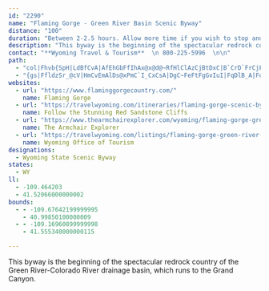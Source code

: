 ```yaml
---
id: "2290"
name: "Flaming Gorge - Green River Basin Scenic Byway"
distance: "100"
duration: "Between 2-2.5 hours. Allow more time if you wish to stop and enjoy scenery and recreational opportunities."
description: "This byway is the beginning of the spectacular redrock country of the Green River-Colorado River drainage basin which runs clear to the Grand Canyon."
contact: "**Wyoming Travel & Tourism**  \n 800-225-5996  \n\n"
path:
  - "col|Fhvb{SpH|LdBfCvA|AfEhGbFfIhAx@x@d@~RfHlClAzCjBtDxC|B`CrD`FrCjF|FdMbExHfC`Dt@p@hC`BtN|HtFtEtAfBlB`BbC~AxEpBbCrA~m@xb@rIlFjFxB|GlBhGjA~Fd@nb@DhlAWrHJjDh@rDhAbA`@|ErCrSlOhEbE~B|CpCtErz@xeBbRj`@lDdHvj@~_AjCtD`DdDnClB`DxAxBr@vBd@xBVhDLdLAnBFzCd@`D`AfBx@nErDpBjCvHhMlC`FtD`I|D~FnQjRzEjGpCzEfA`C~AdEfArDbEzOvChHnBxDpNpVjHhN~]fu@rE`IfHzJvU~YrIdLfDfFbFzJnTjd@l@bBbBrGfDlOhAbEdGtPfB~DlCdF`KjQjp@j_A`HfKrD`Hh[rt@~CzF~@xA|ClDxAjAlElCxB~@fEfAhBX~BLlAAnDY|Dq@pCy@nCkAlSwKtCmAlEiAvB[bEY~N^vYlAbFr@zEz@bG|AlFjBdKzEfGxD|ItHr|@x}@dEpDdDfBvBx@rEfAxBVvCLzAAzE]|EuA~Aq@xQoKjHkDbpAae@lGeCnFuC~HgFfFgEbb@q^xt@en@|Y_WxCgBzCcAhDs@xBWdtA`R~e@zHhJ|BrIhD|DvBzH`GlGtGfi@fn@|FnFbC~AvDvBnBx@xBr@vFjAvE`@rBDfIWfDa@nEeArgAe`@rBm@lEy@pGy@lZaCto@mE~ToBn\\{B~Dq@dG{AhF{BtEkCjDsCvEaFfg@{k@rDeFhEyHvDuFhEeFfC}BxD}ClHmEjJoEf`Bot@dMyDzE_AzeB_W`[eClJe@pDEvILdMjAblBnYj`@nGrMpCdPfErKxDtfDzoA|IlCnCl@|d@`HfB^tDjA`D~AvCnBvIzH|H~FbzBlqAzD~DzBtCtAtBvBhEhC|Gj@rBbBrIbB`M|AzFbAxBhAdBz@dAfCtBbD~AtBd@pDTbFAvADrCj@jAb@vBjBhTvVrBvA~B~@fDLlBQvMgDrBM~ADpCh@rBnAx@t@rBrCd@lAn@pCR`BJpFYzLAzD`@xFX`Br@pCdAbC`FpIhd@|t@"
  - "{gs|FfldzSr_@cV|HmCvEmAlDs@xPmC`I_CxCsA|DgC~FeFtFgGvIuI|FqDlB_A|FoBnDk@lF_@`JBnHhA~c@lOveBtk@fCv@rDl@zI?bBM|GwAlEoBfDcCxQiP|EuCvFsCbDqAzNgDtJe@zOf@zvBfXhBHrCBzFg@tEs@lRwDvBQbEG~D\\taAhTbOhF|E`ClF|Dhw@|n@rCxA|CdAxD^bEEpDk@lEsBrDiD~A_C`Wee@rByB~@k@fAa@jAKhC?nQxCxDRjBGtE_@pIcBzCOrC?xBFrC`@lEhAlEl@tBF`EUbBe@lFqB~E{BfBYdBQpAJrF`Az@DzA?jBUlBq@vBsA~AeBhQwXnAaBhBeB|CkB|ViMdAs@vD{D`GeIzAmAzg@qXrDeBxCgBfE_DdDsDjCsD|D}HtQia@hBuCtAiBzCuCxDgCvFwBxRuEby@}Q~R{EfDo@lUoFrc@{JfRqExJsBdHmBfHaCrJeEzEaCvJ{F`KeI`t@io@|E{ErQgOv]k[~KaJdJmFrJ_F`DsAjMiE`Y_IhQsFrLiFzF}C|E{Cp^cXnNwKvC}AhD{AfF_A`Jy@nB_@vBcAnCoBxD_FvAuCrDoKrB}GrDqIdBkC~BsCzBsBvGgEvn@u\\fCaAhGkAxLg@fC[rCo@hEaBbDmBbBqAhAiAdMmPbCqBfBiAnBcAdd@cQpJeDlGgAdGs@nQaBfGy@pLmDvNmH~HsEbC_C|EoGnDsDbA}@xDaCfDmAz\\mJpIsDfKiGjEkB|C_AhEs@hBKpF{@vFeBbCgAvIkFhE{BhEw@|AM`ELpHv@~AF`HWzMoAdLsChAEnCX`A^rKhJfBv@lAPtALxCKtKoEpBk@pBMbB@rB^`IfC~ADxAMxCeA|BkCt@{Av@{Bx@iDpAuCfB_BlAs@zAk@~Js@xASfIeClBSz@AvJb@vDDrCg@`DmBrBgCzCmGhAsAlAeAfB_AxVgJvJeDvDa@vFLtDp@fBl@lE`CbDvC`FzHdBfGvBzIxA`Ij@dEr@`LlAr\\t@lKrAzJh@~CxBhJ|BfH~@~BrQda@Vx@rCzFtDlGhD`FxBdCfD`DrExDrClBjNdIn@h@jDpDfJnMrDlDvC~AhE~@rCRvUsA|HQjIa@tAQbCm@zBwAfByBlB{EpEcPhCaGvIiNhAeBbA_AhCyArBe@vDEpIj@nCv@nAt@r@j@nA`B\\p@n@xB^nCxAzQnArMV~Af@fB`@t@jA|AvA~@dAZ|FbA`EbBbHjGfB`CdAlBr@vBh@zDh@xIn@vDnB~IxA~ClE|G|@xCNhA^hIXtDrCdKn@`DNlEEhMPdEv@nD~@jBrAxAhBfAt@V|BXhAEhBYzF{CbE}ArC?nBj@r@j@bAlAnA`DTjAFxA?~BKnA{B`WC~CHnDXxC`@zBr@pCr@fBhAjBhB`CxC~BjExA|CVxOLdBTrAh@hCnAlXfRrCxDfF|MnA`CrApB|BlCzClCdF`G~BrElV~g@bAzBr@bC^fC?tCObB}BbMI~ABrBJfA\\dBpIbSv@xCf@tCDhA?rCY|DShAu@fCu@`BmHxIcAxA_A`CeAlEMfC@lCX|CjKbq@t@xFXfDPtEClGi@zf@HjDh@~E`@tBfBrFbBtEhBrFdBzGbDjNpB`H`N~b@|@`F^lEN~Cn@vQHjEDjj@JpCVrBh@pCn@zB|Wfj@dDrJvAhHbEda@xAlJrArFbB`Eb@x@hElGlCzCnQlOhCfDhBzCpIlR|E|MnLpWtNvVtOdS|AfCt@lBb@`CNvCClF\\`^zBnTr@zPT|L[`GyCdMI`DR`Et@pDnAnClAlA`IvHhFnF`WhVlBlAjCjA|T`GrExApHtDpZtSbIrCzFr@xADhSq@lBD|Cj@xSlHvFtC~ClC"
websites:
  - url: "https://www.flaminggorgecountry.com/"
    name: Flaming Gorge
  - url: "https://travelwyoming.com/itineraries/flaming-gorge-scenic-byway-green-river-basin/"
    name: Follow the Stunning Red Sandstone Cliffs
  - url: "https://www.thearmchairexplorer.com/wyoming/flaming-gorge-green-river-scenic-byway.php"
    name: The Armchair Explorer
  - url: "https://travelwyoming.com/listings/flaming-gorge-green-river-basin-scenic-byway"
    name: Wyoming Office of Tourism
designations:
  - Wyoming State Scenic Byway
states:
  - WY
ll:
  - -109.464203
  - 41.52066000000002
bounds:
  - - -109.67642199999995
    - 40.99850100000009
  - - -109.16960899999998
    - 41.555340000000115

---
```


This byway is the beginning of the spectacular redrock country of the Green River-Colorado River drainage basin, which runs to the Grand Canyon.
